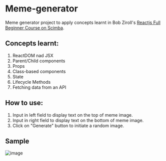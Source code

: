 # Meme-generator
Meme generator project to apply concepts learnt in Bob Ziroll's [Reactjs Full Beginner Course on Scimba](https://www.youtube.com/watch?v=DLX62G4lc44).

## Concepts learnt:
1. ReactDOM nad JSX
2. Parent/Child components
3. Props
4. Class-based components
5. State
6. Lifecycle Methods
7. Fetching data from an API

## How to use:
1. Input in left field to display text on the top of meme image.
2. Input in right field to display text on the bottom of meme image.
3. Click on "Generate" button to initiate a random image.

## Sample
![image](https://user-images.githubusercontent.com/68107482/88660608-a3b9e000-d109-11ea-8e60-3040cfb61f07.png)
